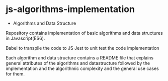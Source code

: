 # js-algorithms-implementation
* Algorithms and Data Structure 

Repository contains implementation of basic algorithms and data structures in Javascript(ES6).

Babel to transpile the code to JS
Jest to unit test the code implementation

Each algorithm and data structure contains a README file that explains general attributes of the algorithms and datastructure followed by the implementation and the algorithmic complexity and the general use cases for them. 


